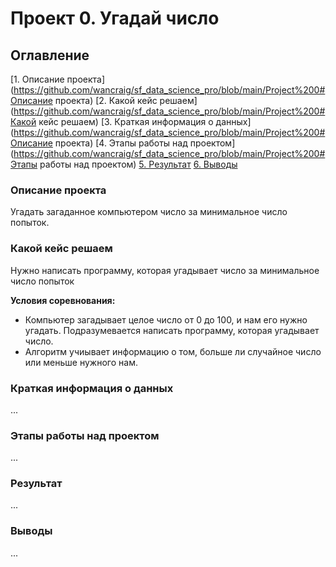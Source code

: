 # Проект 0. Угадай число

## Оглавление
[1. Описание проекта](https://github.com/wancraig/sf_data_science_pro/blob/main/Project%200#Описание проекта)
[2. Какой кейс решаем](https://github.com/wancraig/sf_data_science_pro/blob/main/Project%200#Какой кейс решаем)
[3. Краткая информация о данных](https://github.com/wancraig/sf_data_science_pro/blob/main/Project%200#Описание проекта)
[4. Этапы работы над проектом](https://github.com/wancraig/sf_data_science_pro/blob/main/Project%200#Этапы работы над проектом)
[5. Результат](https://github.com/wancraig/sf_data_science_pro/blob/main/Project%200#Результат)
[6. Выводы](https://github.com/wancraig/sf_data_science_pro/blob/main/Project%200#Выводы)

### Описание проекта
Угадать загаданное компьютером число за минимальное число попыток.

### Какой кейс решаем
Нужно написать программу, которая угадывает число за минимальное число попыток

**Условия соревнования:**
- Компьютер загадывает целое число от 0 до 100, и нам его нужно угадать. Подразумевается написать программу, которая угадывает число.
- Алгоритм учиывает информацию о том, больше ли случайное число или меньше нужного нам.

### Краткая информация о данных
...

### Этапы работы над проектом
...

### Результат
...

### Выводы
...